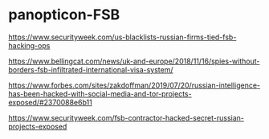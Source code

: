 # panopticon-FSB

https://www.securityweek.com/us-blacklists-russian-firms-tied-fsb-hacking-ops

https://www.bellingcat.com/news/uk-and-europe/2018/11/16/spies-without-borders-fsb-infiltrated-international-visa-system/

https://www.forbes.com/sites/zakdoffman/2019/07/20/russian-intelligence-has-been-hacked-with-social-media-and-tor-projects-exposed/#2370088e6b11

https://www.securityweek.com/fsb-contractor-hacked-secret-russian-projects-exposed
